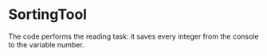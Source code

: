 # SortingTool
The code performs the reading task: it saves every integer from the console to the variable number.
